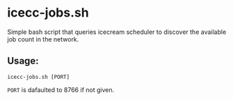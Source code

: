 # icecc-jobs.sh
Simple bash script that queries icecream scheduler to discover the available job count in the network.
## Usage:
```
icecc-jobs.sh [PORT]
```
`PORT` is dafaulted to 8766 if not given.
